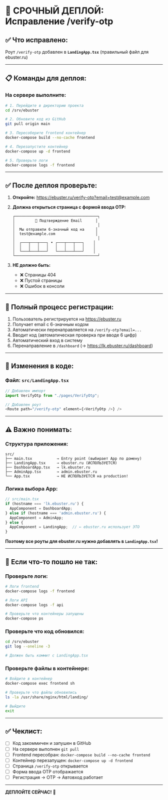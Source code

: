 # 🚀 СРОЧНЫЙ ДЕПЛОЙ: Исправление /verify-otp

## ✅ Что исправлено:

Роут `/verify-otp` добавлен в **`LandingApp.tsx`** (правильный файл для ebuster.ru)

---

## 📋 Команды для деплоя:

### На сервере выполните:

```bash
# 1. Перейдите в директорию проекта
cd /srv/ebuster

# 2. Обновите код из GitHub
git pull origin main

# 3. Пересоберите frontend контейнер
docker-compose build --no-cache frontend

# 4. Перезапустите контейнер
docker-compose up -d frontend

# 5. Проверьте логи
docker-compose logs -f frontend
```

---

## ✅ После деплоя проверьте:

1. **Откройте:** https://ebuster.ru/verify-otp?email=test@example.com

2. **Должна открыться страница с формой ввода OTP:**
   ```
   ┌─────────────────────────────────────┐
   │         📧 Подтверждение Email      │
   │                                     │
   │  Мы отправили 6-значный код на     │
   │  test@example.com                  │
   │                                     │
   │  ┌───┬───┬───┐ • ┌───┬───┬───┐    │
   │  │   │   │   │   │   │   │   │    │
   │  └───┴───┴───┘   └───┴───┴───┘    │
   └─────────────────────────────────────┘
   ```

3. **НЕ должно быть:**
   - ❌ Страницы 404
   - ❌ Пустой страницы
   - ❌ Ошибок в консоли

---

## 🎯 Полный процесс регистрации:

1. Пользователь регистрируется на https://ebuster.ru
2. Получает email с 6-значным кодом
3. Автоматически перенаправляется на `/verify-otp?email=...`
4. Вводит код (автоматическая проверка при вводе 6 цифр)
5. Автоматический вход в систему
6. Перенаправление в `/dashboard` (→ https://lk.ebuster.ru/dashboard)

---

## 📝 Изменения в коде:

### Файл: `src/LandingApp.tsx`

```typescript
// Добавлен импорт
import VerifyOtp from "./pages/VerifyOtp";

// Добавлен роут
<Route path="/verify-otp" element={<VerifyOtp />} />
```

---

## ⚠️ Важно понимать:

### Структура приложения:

```
src/
├── main.tsx           → Entry point (выбирает App по домену)
├── LandingApp.tsx     → ebuster.ru (ИСПОЛЬЗУЕТСЯ)
├── DashboardApp.tsx   → lk.ebuster.ru
├── AdminApp.tsx       → admin.ebuster.ru
└── App.tsx            → НЕ ИСПОЛЬЗУЕТСЯ на production!
```

### Логика выбора App:

```typescript
// src/main.tsx
if (hostname === 'lk.ebuster.ru') {
  AppComponent = DashboardApp;
} else if (hostname === 'admin.ebuster.ru') {
  AppComponent = AdminApp;
} else {
  AppComponent = LandingApp;  // ← ebuster.ru использует ЭТО
}
```

**Поэтому все роуты для ebuster.ru нужно добавлять в `LandingApp.tsx`!**

---

## 🔧 Если что-то пошло не так:

### Проверьте логи:

```bash
# Логи frontend
docker-compose logs -f frontend

# Логи API
docker-compose logs -f api

# Проверьте что контейнеры запущены
docker-compose ps
```

### Проверьте что код обновился:

```bash
cd /srv/ebuster
git log --oneline -3

# Должен быть коммит с LandingApp.tsx
```

### Проверьте файлы в контейнере:

```bash
# Войдите в контейнер
docker-compose exec frontend sh

# Проверьте что файлы обновились
ls -la /usr/share/nginx/html/landing/

# Выйдите
exit
```

---

## ✅ Чеклист:

- [ ] Код закоммичен и запушен в GitHub
- [ ] На сервере выполнен `git pull`
- [ ] Frontend пересобран: `docker-compose build --no-cache frontend`
- [ ] Контейнер перезапущен: `docker-compose up -d frontend`
- [ ] Страница `/verify-otp` открывается
- [ ] Форма ввода OTP отображается
- [ ] Регистрация → OTP → Автовход работает

---

**ДЕПЛОЙТЕ СЕЙЧАС!** 🚀
